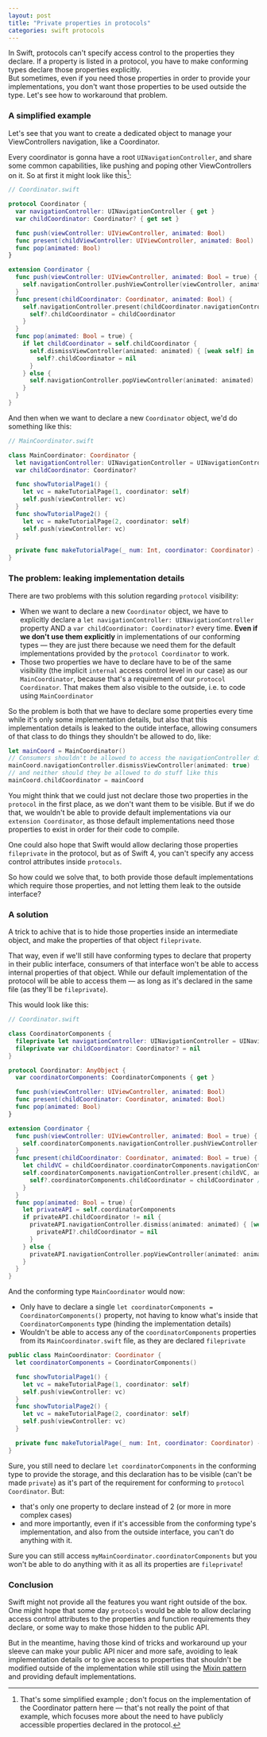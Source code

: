 ```yaml
---
layout: post
title: "Private properties in protocols"
categories: swift protocols
---
```


In Swift, protocols can't specify access control to the properties they declare. If a property is listed in a protocol, you have to make conforming types declare those properties explicitly.  
But sometimes, even if you need those properties in order to provide your implementations, you don't want those properties to be used outside the type. Let's see how to workaround that problem.

### A simplified example

Let's see that you want to create a dedicated object to manage your ViewControllers navigation, like a Coordinator.

Every coordinator is gonna have a root `UINavigationController`, and share some common capabilities, like pushing and poping other ViewControllers on it. So at first it might look like this[^1]:

```swift
// Coordinator.swift

protocol Coordinator {
  var navigationController: UINavigationController { get }
  var childCoordinator: Coordinator? { get set }

  func push(viewController: UIViewController, animated: Bool)
  func present(childViewController: UIViewController, animated: Bool)
  func pop(animated: Bool)
}

extension Coordinator {
  func push(viewController: UIViewController, animated: Bool = true) {
    self.navigationController.pushViewController(viewController, animated: animated)
  }
  func present(childCoordinator: Coordinator, animated: Bool) {
    self.navigationController.present(childCoordinator.navigationController, animated: animated) { [weak self] in
      self?.childCoordinator = childCoordinator
    }
  }
  func pop(animated: Bool = true) {
    if let childCoordinator = self.childCoordinator {
      self.dismissViewController(animated: animated) { [weak self] in
        self?.childCoordinator = nil
      }
    } else {
      self.navigationController.popViewController(animated: animated)
    }
  }
}
```

And then when we want to declare a new `Coordinator` object, we'd do something like this:

```swift
// MainCoordinator.swift

class MainCoordinator: Coordinator {
  let navigationController: UINavigationController = UINavigationController()
  var childCoordinator: Coordinator?

  func showTutorialPage1() {
    let vc = makeTutorialPage(1, coordinator: self)
    self.push(viewController: vc)
  }
  func showTutorialPage2() {
    let vc = makeTutorialPage(2, coordinator: self)
    self.push(viewController: vc)
  }

  private func makeTutorialPage(_ num: Int, coordinator: Coordinator) -> UIViewController { … }
}
```

[^1]: That's some simplified example ; don't focus on the implementation of the Coordinator pattern here — that's not really the point of that example, which focuses more about the need to have publicly accessible properties declared in the protocol.

### The problem: leaking implementation details

There are two problems with this solution regarding `protocol` visibility:

* When we want to declare a new `Coordinator` object, we have to explicitly declare a `let navigationController: UINavigationController` property AND a `var childCoordinator: Coordinator?` every time. **Even if we don't use them explicitly** in implementations of our conforming types — they are just there because we need them for the default implementations provided by the `protocol Coordinator` to work.
* Those two properties we have to declare have to be of the same visibility (the implicit `internal` access control level in our case) as our `MainCoordinator`, because that's a requirement of our `protocol Coordinator`. That makes them also visible to the outside, i.e. to code using `MainCoordinator`

So the problem is both that we have to declare some properties every time while it's only some implementation details, but also that this implementation details is leaked to the outide interface, allowing consumers of that class to do things they shouldn't be allowed to do, like:

```swift
let mainCoord = MainCoordinator()
// Consumers shouldn't be allowed to access the navigationController directly but they can
mainCoord.navigationController.dismissViewController(animated: true)
// and neither should they be allowed to do stuff like this
mainCoord.childCoordinator = mainCoord
```

You might think that we could just not declare those two properties in the `protocol` in the first place, as we don't want them to be visible. But if we do that, we wouldn't be able to provide default implementations via our `extension Coordinator`, as those default implementations need those properties to exist in order for their code to compile.

One could also hope that Swift would allow declaring those properties `fileprivate` in the protocol, but as of Swift 4, you can't specify any access control attributes inside `protocols`.

So how could we solve that, to both provide those default implementations which require those properties, and not letting them leak to the outside interface?

### A solution

A trick to achive that is to hide those properties inside an intermediate object, and make the properties of that object `fileprivate`.

That way, even if we'll still have conforming types to declare that property in their public interface, consumers of that interface won't be able to access internal properties of that object. While our default implementation of the protocol will be able to access them — as long as it's declared in the same file (as they'll be `fileprivate`).

This would look like this:

```swift
// Coordinator.swift

class CoordinatorComponents {
  fileprivate let navigationController: UINavigationController = UINavigationController()
  fileprivate var childCoordinator: Coordinator? = nil
}

protocol Coordinator: AnyObject {
  var coordinatorComponents: CoordinatorComponents { get }

  func push(viewController: UIViewController, animated: Bool)
  func present(childCoordinator: Coordinator, animated: Bool)
  func pop(animated: Bool)
}

extension Coordinator {
  func push(viewController: UIViewController, animated: Bool = true) {
    self.coordinatorComponents.navigationController.pushViewController(viewController, animated: animated)
  }
  func present(childCoordinator: Coordinator, animated: Bool = true) {
    let childVC = childCoordinator.coordinatorComponents.navigationController
    self.coordinatorComponents.navigationController.present(childVC, animated: animated) { [weak self] in
      self?.coordinatorComponents.childCoordinator = childCoordinator // retain the child strongly
    }
  }
  func pop(animated: Bool = true) {
    let privateAPI = self.coordinatorComponents
    if privateAPI.childCoordinator != nil {
      privateAPI.navigationController.dismiss(animated: animated) { [weak privateAPI] in
        privateAPI?.childCoordinator = nil
      }
    } else {
      privateAPI.navigationController.popViewController(animated: animated)
    }
  }
}
```

And the conforming type `MainCoordinator` would now:

* Only have to declare a single `let coordinatorComponents = CoordinatorComponents()` property, not having to know what's inside that `CoordinatorComponents` type (hinding the implementation details)
* Wouldn't be able to access any of the `coordinatorComponents` properties from its `MainCoordinator.swift` file, as they are declared `fileprivate`

```swift
public class MainCoordinator: Coordinator {
  let coordinatorComponents = CoordinatorComponents()

  func showTutorialPage1() {
    let vc = makeTutorialPage(1, coordinator: self)
    self.push(viewController: vc)
  }
  func showTutorialPage2() {
    let vc = makeTutorialPage(2, coordinator: self)
    self.push(viewController: vc)
  }

  private func makeTutorialPage(_ num: Int, coordinator: Coordinator) -> UIViewController { … }
}
```

Sure, you still need to declare `let coordinatorComponents` in the conforming type to provide the storage, and this declaration has to be visible (can't be made `private`) as it's part of the requirement for conforming to `protocol Coordinator`. But:

* that's only one property to declare instead of 2 (or more in more complex cases)
* and more importantly, even if it's accessible from the conforming type's implementation, and also from the outside interface, you can't do anything with it.

Sure you can still access `myMainCoordinator.coordinatorComponents` but you won't be able to do anything with it as all its properties are `fileprivate`!

### Conclusion

Swift might not provide all the features you want right outside of the box. One might hope that some day `protocols` would be able to allow declaring access control attributes to the properties and function requirements they declare, or some way to make those hidden to the public API.

But in the meantime, having those kind of tricks and workaround up your sleeve can make your public API nicer and more safe, avoiding to leak implementation details or to give access to properties that shouldn't be modified outside of the implementation while still using the [Mixin pattern](/swift/protocol/2015/11/08/mixins-over-inheritance/) and providing default implementations.
